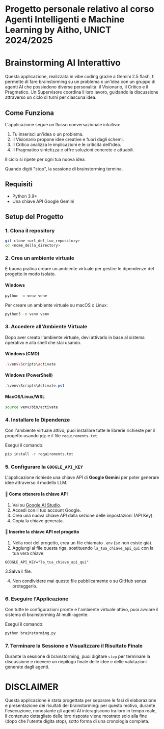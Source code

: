 # Progetto personale relativo al corso Agenti Intelligenti e Machine Learning by Aitho, UNICT 2024/2025


# Brainstorming AI Interattivo

Questa applicazione, realizzata in vibe coding grazie a Gemini 2.5 flash, ti permette di fare brainstorming su un problema o un'idea con un gruppo di agenti AI che possiedono diverse personalità: il Visionario, il Critico e il Pragmatico. Un Supervisore coordina il loro lavoro, guidando la discussione attraverso un ciclo di turni per ciascuna idea.

## Come Funziona

L'applicazione segue un flusso conversazionale intuitivo:

1. Tu inserisci un'idea o un problema.
2. Il Visionario propone idee creative e fuori dagli schemi.
3. Il Critico analizza le implicazioni e le criticità dell'idea.
4. Il Pragmatico sintetizza e offre soluzioni concrete e attuabili.

Il ciclo si ripete per ogni tua nuova idea.

Quando digiti "stop", la sessione di brainstorming termina.

## Requisiti

- Python 3.9+
- Una chiave API Google Gemini

## Setup del Progetto

### 1. Clona il repository

```bash
git clone <url_del_tuo_repository>
cd <nome_della_directory>
```

### 2. Crea un ambiente virtuale

È buona pratica creare un ambiente virtuale per gestire le dipendenze del progetto in modo isolato.

#### Windows

```bash
python -m venv venv
```

Per creare un ambiente virtuale su macOS o Linux:

```bash
python3 -m venv venv
```

### 3. Accedere all'Ambiente Virtuale

Dopo aver creato l'ambiente virtuale, devi attivarlo in base al sistema operativo e alla shell che stai usando.

#### Windows (CMD)

```bash
.\venv\Scripts\activate
```
#### Windows (PowerShell)
```PowerShell
.\venv\Scripts\Activate.ps1
```

#### MacOS/Linux/WSL
```bash
source venv/bin/activate
```

### 4. Installare le Dipendenze

Con l'ambiente virtuale attivo, puoi installare tutte le librerie richieste per il progetto usando `pip` e il file `requirements.txt`.

Esegui il comando:

```bash
pip install -r requirements.txt
```


### 5. Configurare la `GOOGLE_API_KEY`

L'applicazione richiede una chiave API di **Google Gemini** per poter generare idee attraverso il modello LLM.

#### 🔑 Come ottenere la chiave API

1. Vai su [Google AI Studio](https://makersuite.google.com/app).
2. Accedi con il tuo account Google.
3. Crea una nuova chiave API dalla sezione delle impostazioni (API Key).
4. Copia la chiave generata.

#### 📁 Inserire la chiave API nel progetto

1. Nella root del progetto, crea un file chiamato `.env` (se non esiste già).
2. Aggiungi al file questa riga, sostituendo `la_tua_chiave_api_qui` con la tua vera chiave:

```dotenv
GOOGLE_API_KEY="la_tua_chiave_api_qui"
```
3.Salva il file.

4. Non condividere mai questo file pubblicamente o su GitHub senza proteggerlo.


### 6. Eseguire l'Applicazione

Con tutte le configurazioni pronte e l'ambiente virtuale attivo, puoi avviare il sistema di brainstorming AI multi-agente.

Esegui il comando:

```bash
python brainstorming.py
```

### 7. Terminare la Sessione e Visualizzare il Risultato Finale

Durante la sessione di brainstorming, puoi digitare `stop` per terminare la discussione e ricevere un riepilogo finale delle idee e delle valutazioni generate dagli agenti.

# DISCLAIMER
Questa applicazione è stata progettata per separare le fasi di elaborazione e presentazione dei risultati del brainstorming: per questo motivo, durante l'esecuzione, nonostante gli agenti AI interagiscono tra loro in tempo reale, il contenuto dettagliato delle loro risposte viene mostrato solo alla fine (dopo che l'utente digita stop), sotto forma di una cronologia completa.
